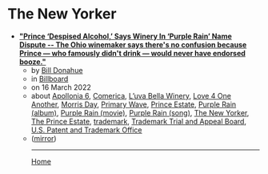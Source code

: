 # The New Yorker

 - [**"Prince ‘Despised Alcohol,’ Says Winery In ‘Purple Rain’ Name Dispute -- The Ohio winemaker says there's no confusion because Prince — who famously didn't drink — would never have endorsed booze."**](https://www.billboard.com/pro/prince-estate-battles-winery-purple-rain/)<ul><li>by [Bill Donahue](../../authors/bill-donahue/index.md)</li><li>in [Billboard](https://www.billboard.com/)</li><li>on 16 March 2022</li><li>about [Apollonia 6](../../topics/apollonia-6/index.md), [Comerica](../../topics/comerica/index.md), [L’uva Bella Winery](../../topics/l-uva-bella-winery/index.md), [Love 4 One Another](../../topics/love-4-one-another/index.md), [Morris Day](../../topics/morris-day/index.md), [Primary Wave](../../topics/primary-wave/index.md), [Prince Estate](../../topics/prince-estate/index.md), [Purple Rain (album)](../../topics/album/purple-rain/index.md), [Purple Rain (movie)](../../topics/movie/purple-rain/index.md), [Purple Rain (song)](../../topics/song/purple-rain/index.md), [The New Yorker](../../topics/the-new-yorker/index.md), [The Prince Estate](../../topics/the-prince-estate/index.md), [trademark](../../topics/trademark/index.md), [Trademark Trial and Appeal Board](../../topics/trademark-trial-and-appeal-board/index.md), [U.S. Patent and Trademark Office](../../topics/u-s-patent-and-trademark-office/index.md)</li><li>([mirror](https://web.archive.org/web/*/https://www.billboard.com/pro/prince-estate-battles-winery-purple-rain/))</li><ul>

----

[Home](../index.md)
